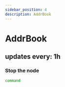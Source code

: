 ```yaml
---
sidebar_position: 4
description: AddrBook
---
```


# AddrBook

## updates every: 1h

### Stop the node 
```bash
command
```
